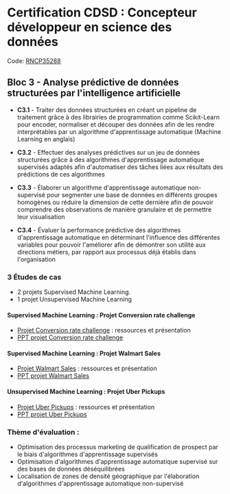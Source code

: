 # Certification CDSD : Concepteur développeur en science des données

Code: [RNCP35288](https://www.francecompetences.fr/recherche/rncp/35288/)

## Bloc 3 - Analyse prédictive de données structurées par l'intelligence artificielle

- **C3.1** - Traiter des données structurées en créant un pipeline de traitement grâce à des librairies de programmation comme Scikit-Learn pour encoder, normaliser et découper   des données afin de les rendre interprétables par un algorithme d'apprentissage automatique (Machine Learning en anglais)

- **C3.2** - Effectuer des analyses prédictives sur un jeu de données structurées   grâce à des algorithmes d'apprentissage automatique supervisés adaptés afin d'automatiser des tâches liées aux résultats des prédictions de ces algorithmes 

- **C3.3** - Élaborer un algorithme d'apprentissage automatique non-supervisé pour segmenter une base de données en différents groupes homogènes ou réduire la dimension de cette dernière afin de pouvoir comprendre des observations de manière granulaire et de permettre leur visualisation 

- **C3.4** - Évaluer la performance prédictive des algorithmes d'apprentissage automatique en déterminant l'influence des différentes variables pour pouvoir l'améliorer afin de démontrer son utilité aux directions métiers, par rapport aux processus déjà établis dans l'organisation

### 3 Études de cas

- 2 projets Supervised Machine Learning.
- 1 projet Unsupervised Machine Learning

#### Supervised Machine Learning : Projet Conversion rate challenge
- [Projet Conversion rate challenge](./Conversion%20rate%20challenge/README.md) : ressources et présentation
- [PPT projet Conversion rate challenge](https://1drv.ms/p/c/e238927bf76c9315/ETp1MqyLPftLo9w6GWvmkrYB24-0Ctm3eUtMqFmh9KTzXA?e=tmBDrF)

#### Supervised Machine Learning : Projet Walmart Sales
- [Projet Walmart Sales](./Walmart%20Sales/README.md) : ressources et présentation
- [PPT projet Walmart Sales](https://1drv.ms/p/c/e238927bf76c9315/EW-uW4KSA8hBk2dIcZgXR1oB5FSM5bKjnzzqUBvt5YE6NA?e=a16Fq7)

#### Unsupervised Machine Learning : Projet Uber Pickups
- [Projet Uber Pickups](./Uber%20Pickups/README.md) : ressources et présentation
- [PPT projet Uber Pickups](https://1drv.ms/p/c/e238927bf76c9315/EUzidAMyPTlBk698DPXLAJYBEeoNl3QmiQaIYoz-HYnVPQ?e=o5Zsq2)

### Thème d'évaluation :

- Optimisation des processus marketing de qualification de prospect par le biais d'algorithmes d'apprentissage supervisés
- Optimisation d'algorithmes d'apprentissage automatique supervisé sur des bases de données déséquilibrées
- Localisation de zones de densité géographique par l'élaboration d'algorithmes d'apprentissage automatique non-supervisé
